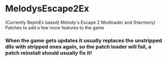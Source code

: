 # MelodysEscape2Ex
(Currently BepinEx based) Melody's Escape 2 Modloader and (Harmony) Patches to add a few more features to the game

### When the game gets updates it usually replaces the unstripped dlls with stripped ones again, so the patch loader will fail, a patch reinstall should usually fix it!
